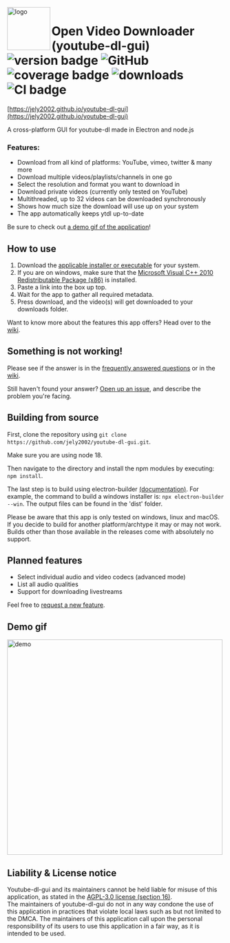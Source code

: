 <img src="https://raw.githubusercontent.com/jely2002/youtube-dl-gui/v2.0.0/renderer/img/icon.png" alt="logo" align="left" height="100"/>

# Open Video Downloader (youtube-dl-gui) <br> ![version badge](https://img.shields.io/github/v/release/jely2002/youtube-dl-gui?label=latest-release) ![GitHub](https://img.shields.io/github/license/jely2002/youtube-dl-gui) ![coverage badge](https://img.shields.io/codecov/c/github/jely2002/youtube-dl-gui) ![downloads](https://img.shields.io/github/downloads/jely2002/youtube-dl-gui/total) ![CI badge](https://img.shields.io/github/workflow/status/jely2002/youtube-dl-gui/CI?label=CI) 
[https://jely2002.github.io/youtube-dl-gui](https://jely2002.github.io/youtube-dl-gui)

A cross-platform GUI for youtube-dl made in Electron and node.js


### Features:
- Download from all kind of platforms: YouTube, vimeo, twitter & many more
- Download multiple videos/playlists/channels in one go
- Select the resolution and format you want to download in
- Download private videos (currently only tested on YouTube)
- Multithreaded, up to 32 videos can be downloaded synchronously
- Shows how much size the download will use up on your system
- The app automatically keeps ytdl up-to-date

Be sure to check out [a demo gif of the application](#Demo-gif)!

## How to use
1. Download the [applicable installer or executable](https://github.com/jely2002/youtube-dl-gui/releases/latest) for your system.
2. If you are on windows, make sure that the [Microsoft Visual C++ 2010 Redistributable Package (x86)](https://download.microsoft.com/download/1/6/5/165255E7-1014-4D0A-B094-B6A430A6BFFC/vcredist_x86.exe) is installed. 
3. Paste a link into the box up top.
4. Wait for the app to gather all required metadata.
5. Press download, and the video(s) will get downloaded to your downloads folder.

Want to know more about the features this app offers? Head over to the [wiki](https://github.com/jely2002/youtube-dl-gui/wiki/).

## Something is not working!
Please see if the answer is in the [frequently answered questions](https://github.com/jely2002/youtube-dl-gui/wiki/FAQ) or in the [wiki](https://github.com/jely2002/youtube-dl-gui/wiki/).

Still haven't found your answer? [Open up an issue](https://github.com/jely2002/youtube-dl-gui/issues), and describe the problem you're facing.

## Building from source
First, clone the repository using `git clone https://github.com/jely2002/youtube-dl-gui.git`.

Make sure you are using node 18.

Then navigate to the directory and install the npm modules by executing: `npm install`.

The last step is to build using electron-builder [(documentation)](https://www.electron.build/cli). For example, the command to build a windows installer is: `npx electron-builder --win`. The output files can be found in the 'dist' folder.

Please be aware that this app is only tested on windows, linux and macOS. If you decide to build for another platform/archtype it may or may not work. Builds other than those available in the releases come with absolutely no support.

## Planned features
- Select individual audio and video codecs (advanced mode)
- List all audio qualities
- Support for downloading livestreams

Feel free to [request a new feature](https://github.com/jely2002/youtube-dl-gui/issues).

## Demo gif
<img src="ytdlgui_demo.gif" alt="demo" width="500"/>  


## Liability & License notice
Youtube-dl-gui and its maintainers cannot be held liable for misuse of this application, as stated in the [AGPL-3.0 license (section 16)](https://github.com/jely2002/youtube-dl-gui/blob/master/LICENSE).  
The maintainers of youtube-dl-gui do not in any way condone the use of this application in practices that violate local laws such as but not limited to the DMCA. The maintainers of this application call upon the personal responsibility of its users to use this application in a fair way, as it is intended to be used.
